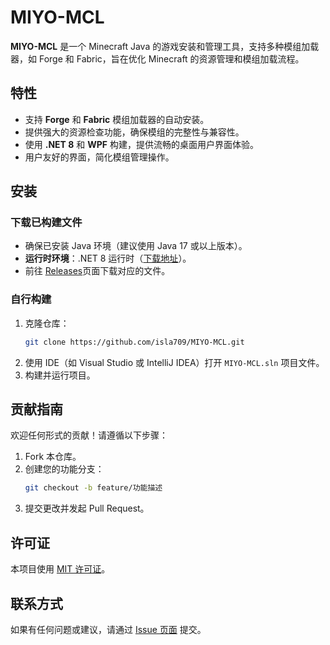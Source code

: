 # MIYO-MCL

**MIYO-MCL** 是一个 Minecraft Java 的游戏安装和管理工具，支持多种模组加载器，如 Forge 和 Fabric，旨在优化 Minecraft 的资源管理和模组加载流程。

## 特性

- 支持 **Forge** 和 **Fabric** 模组加载器的自动安装。
- 提供强大的资源检查功能，确保模组的完整性与兼容性。
- 使用 **.NET 8** 和 **WPF** 构建，提供流畅的桌面用户界面体验。
- 用户友好的界面，简化模组管理操作。

## 安装

### 下载已构建文件
- 确保已安装 Java 环境（建议使用 Java 17 或以上版本）。
- **运行时环境**：.NET 8 运行时（[下载地址](https://dotnet.microsoft.com/en-us/download/dotnet/8.0)）。
- 前往 [Releases](https://github.com/isla709/MIYO-MCL/releases)页面下载对应的文件。

### 自行构建
1. 克隆仓库：
   ```bash
   git clone https://github.com/isla709/MIYO-MCL.git
   ```
2. 使用 IDE（如 Visual Studio 或 IntelliJ IDEA）打开 `MIYO-MCL.sln` 项目文件。
3. 构建并运行项目。

## 贡献指南

欢迎任何形式的贡献！请遵循以下步骤：
1. Fork 本仓库。
2. 创建您的功能分支：
   ```bash
   git checkout -b feature/功能描述
   ```
3. 提交更改并发起 Pull Request。

## 许可证

本项目使用 [MIT 许可证](LICENSE)。

## 联系方式

如果有任何问题或建议，请通过 [Issue 页面](https://github.com/isla709/MIYO-MCL/issues) 提交。

